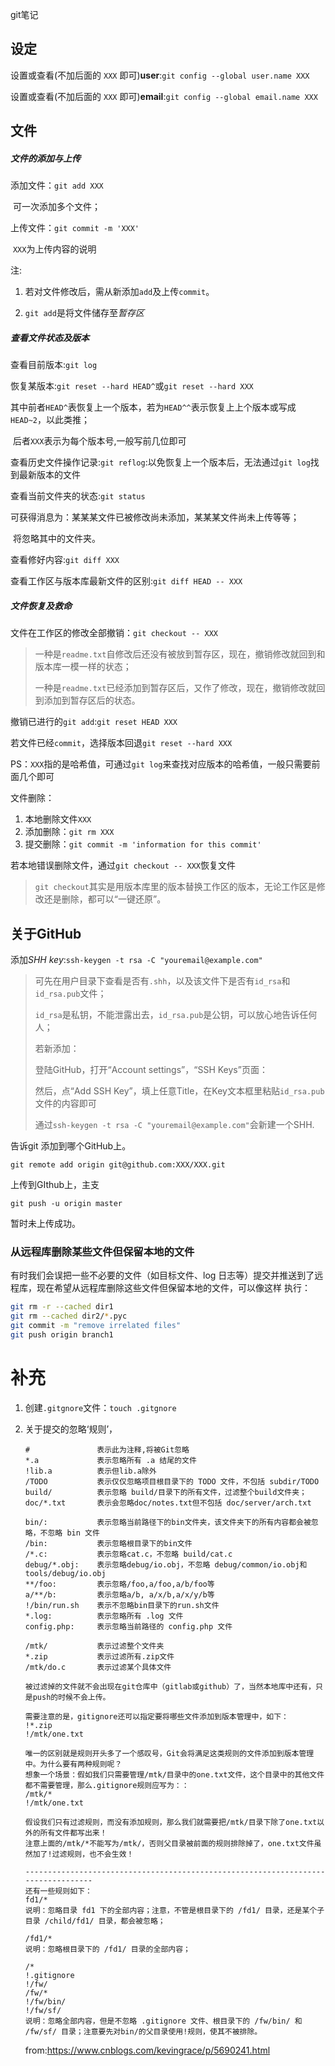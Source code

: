 git笔记



## 设定

设置或查看(不加后面的 `XXX` 即可)**user**:`git config --global user.name XXX   `

设置或查看(不加后面的 `XXX` 即可)**email**:`git config --global email.name XXX   `





## 文件

##### 文件的添加与上传

添加文件：`git add XXX`

​	可一次添加多个文件；	

上传文件：`git commit -m 'XXX'`

​	`XXX`为上传内容的说明

注:

1.  若对文件修改后，需从新添加`add`及上传`commit`。

2. `git add`是将文件储存至*暂存区*



##### 查看文件状态及版本

查看目前版本:`git log`

恢复某版本:`git reset --hard HEAD^`或`git reset --hard XXX`

​	其中前者`HEAD^`表恢复上一个版本，若为`HEAD^^`表示恢复上上个版本或写成`HEAD~2`，以此类推；

​	后者`XXX`表示为每个版本号,一般写前几位即可

查看历史文件操作记录:`git reflog`:以免恢复上一个版本后，无法通过`git log`找到最新版本的文件



查看当前文件夹的状态:`git status` 

​	可获得消息为：某某某文件已被修改尚未添加，某某某文件尚未上传等等；

​	将忽略其中的文件夹。

查看修好内容:`git diff XXX`

查看工作区与版本库最新文件的区别:`git diff HEAD -- XXX`



##### 文件恢复及救命

文件在工作区的修改全部撤销：`git checkout -- XXX`

> 一种是`readme.txt`自修改后还没有被放到暂存区，现在，撤销修改就回到和版本库一模一样的状态；
>
> 一种是`readme.txt`已经添加到暂存区后，又作了修改，现在，撤销修改就回到添加到暂存区后的状态。



撤销已进行的`git add`:`git reset HEAD XXX`

若文件已经`commit`，选择版本回退`git reset --hard XXX`

PS：`XXX`指的是哈希值，可通过`git log`来查找对应版本的哈希值，一般只需要前面几个即可



文件删除：

1. 本地删除文件`XXX`
2. 添加删除：`git rm XXX`
3. 提交删除：`git commit -m 'information for this commit'`

若本地错误删除文件，通过`git checkout -- XXX`恢复文件

> `git checkout`其实是用版本库里的版本替换工作区的版本，无论工作区是修改还是删除，都可以“一键还原”。





## 关于GitHub

 添加*SHH key*:`ssh-keygen -t rsa -C "youremail@example.com"`

> 可先在用户目录下查看是否有`.shh`，以及该文件下是否有`id_rsa`和`id_rsa.pub`文件；
>
> `id_rsa`是私钥，不能泄露出去，`id_rsa.pub`是公钥，可以放心地告诉任何人；
>
> 
>
> 若新添加：
>
> 登陆GitHub，打开“Account settings”，“SSH Keys”页面：
>
> 然后，点“Add SSH Key”，填上任意Title，在Key文本框里粘贴`id_rsa.pub`文件的内容即可
>
> 通过`ssh-keygen -t rsa -C "youremail@example.com"`会新建一个SHH.



告诉git 添加到哪个GitHub上。

```
git remote add origin git@github.com:XXX/XXX.git
```

上传到GIthub上，主支

```
git push -u origin master
```

暂时未上传成功。



### 从远程库删除某些文件但保留本地的文件

有时我们会误把一些不必要的文件（如目标文件、log 日志等）提交并推送到了远程库，现在希望从远程库删除这些文件但保留本地的文件，可以像这样 执行：

```bash
git rm -r --cached dir1
git rm --cached dir2/*.pyc
git commit -m "remove irrelated files"
git push origin branch1
```





# 补充

1. 创建`.gitgnore`文件：`touch .gitgnore`

2. 关于提交的忽略‘规则’，

   ```
   #               表示此为注释,将被Git忽略
   *.a             表示忽略所有 .a 结尾的文件
   !lib.a          表示但lib.a除外
   /TODO           表示仅仅忽略项目根目录下的 TODO 文件，不包括 subdir/TODO
   build/          表示忽略 build/目录下的所有文件，过滤整个build文件夹；
   doc/*.txt       表示会忽略doc/notes.txt但不包括 doc/server/arch.txt
    
   bin/:           表示忽略当前路径下的bin文件夹，该文件夹下的所有内容都会被忽略，不忽略 bin 文件
   /bin:           表示忽略根目录下的bin文件
   /*.c:           表示忽略cat.c，不忽略 build/cat.c
   debug/*.obj:    表示忽略debug/io.obj，不忽略 debug/common/io.obj和tools/debug/io.obj
   **/foo:         表示忽略/foo,a/foo,a/b/foo等
   a/**/b:         表示忽略a/b, a/x/b,a/x/y/b等
   !/bin/run.sh    表示不忽略bin目录下的run.sh文件
   *.log:          表示忽略所有 .log 文件
   config.php:     表示忽略当前路径的 config.php 文件
    
   /mtk/           表示过滤整个文件夹
   *.zip           表示过滤所有.zip文件
   /mtk/do.c       表示过滤某个具体文件
    
   被过滤掉的文件就不会出现在git仓库中（gitlab或github）了，当然本地库中还有，只是push的时候不会上传。
    
   需要注意的是，gitignore还可以指定要将哪些文件添加到版本管理中，如下：
   !*.zip
   !/mtk/one.txt
    
   唯一的区别就是规则开头多了一个感叹号，Git会将满足这类规则的文件添加到版本管理中。为什么要有两种规则呢？
   想象一个场景：假如我们只需要管理/mtk/目录中的one.txt文件，这个目录中的其他文件都不需要管理，那么.gitignore规则应写为：：
   /mtk/*
   !/mtk/one.txt
    
   假设我们只有过滤规则，而没有添加规则，那么我们就需要把/mtk/目录下除了one.txt以外的所有文件都写出来！
   注意上面的/mtk/*不能写为/mtk/，否则父目录被前面的规则排除掉了，one.txt文件虽然加了!过滤规则，也不会生效！
    
   ----------------------------------------------------------------------------------
   还有一些规则如下：
   fd1/*
   说明：忽略目录 fd1 下的全部内容；注意，不管是根目录下的 /fd1/ 目录，还是某个子目录 /child/fd1/ 目录，都会被忽略；
    
   /fd1/*
   说明：忽略根目录下的 /fd1/ 目录的全部内容；
    
   /*
   !.gitignore
   !/fw/ 
   /fw/*
   !/fw/bin/
   !/fw/sf/
   说明：忽略全部内容，但是不忽略 .gitignore 文件、根目录下的 /fw/bin/ 和 /fw/sf/ 目录；注意要先对bin/的父目录使用!规则，使其不被排除。
   ```

    from:https://www.cnblogs.com/kevingrace/p/5690241.html

   

